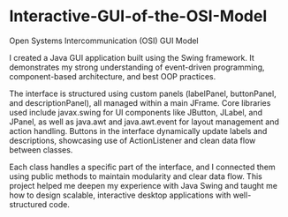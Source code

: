 # Interactive-GUI-of-the-OSI-Model
Open Systems Intercommunication (OSI) GUI Model

I created a Java GUI application built using the Swing framework. It demonstrates my strong understanding of event-driven programming, component-based architecture, and best OOP practices. 

The interface is structured using custom panels (labelPanel, buttonPanel, and descriptionPanel), all managed within a main JFrame. Core libraries used include javax.swing for UI components like JButton, JLabel, and JPanel, as well as java.awt and java.awt.event for layout management and action handling. Buttons in the interface dynamically update labels and descriptions, showcasing use of ActionListener and clean data flow between classes. 

Each class handles a specific part of the interface, and I connected them using public methods to maintain modularity and clear data flow. This project helped me deepen my experience with Java Swing and taught me how to design scalable, interactive desktop applications with well-structured code.
